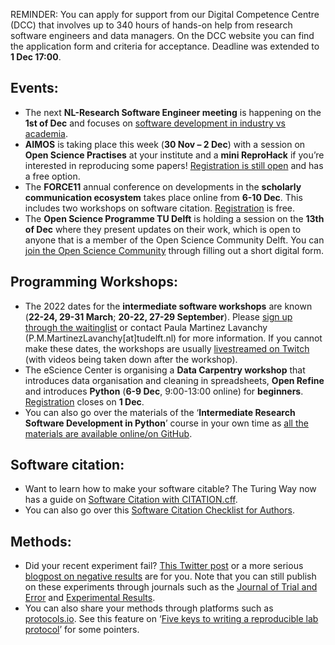 
REMINDER: 
You can apply for support from our Digital Competence Centre (DCC) that involves up to 340 hours of hands-on help from research software engineers and data managers. 
On the DCC website you can find the application form and criteria for acceptance. 
Deadline was extended to **1 Dec 17:00**.


## Events:
* The next **NL-Research Software Engineer meeting** is happening on the **1st of Dec** and focuses on [software development in industry vs academia](https://www.eventbrite.co.uk/e/nl-rse-meetup-dec-1-2021-software-development-in-industry-vs-academia-tickets-195099246097). 
* **AIMOS** is taking place this week (**30 Nov – 2 Dec**) with a session on **Open Science Practises** at your institute and a **mini ReproHack** if you’re interested in reproducing some papers! [Registration is still open](https://www.aimosconference.com/register.html) and has a free option. 
* The **FORCE11** annual conference on developments in the **scholarly communication ecosystem** takes place online from **6-10 Dec**. 
This includes two workshops on software citation. 
[Registration](https://www.eventbrite.com/e/force2021-tickets-94730321943) is free.
* The **Open Science Programme TU Delft** is holding a session on the **13th of Dec** where they present updates on their work, which is open to anyone that is a member of the Open Science Community Delft. 
You can [join the Open Science Community](https://osc-delft.github.io/join) through filling out a short digital form. 

## Programming Workshops:
* The 2022 dates for the **intermediate software workshops** are known (**22-24, 29-31 March**; **20-22, 27-29 September**). 
Please [sign up through the waitinglist](https://c.spotler.com/ct/m7/k1/b84Ar-ips1OhrZMd-JQS0tRRLJTB6SkaCKj2sqSkXzOsBjZ2K_byUpwohTfj9v7Y/BtnNfGfZjeEVZfL) or contact Paula Martinez Lavanchy (P.M.MartinezLavanchy[at]tudelft.nl) for more information. 
If you cannot make these dates, the workshops are usually [livestreamed on Twitch](https://www.twitch.tv/coderefinery) (with videos being taken down after the workshop).
*	The eScience Center is organising a **Data Carpentry workshop** that introduces data organisation and cleaning in spreadsheets, **Open Refine** and introduces **Python** (**6-9 Dec**, 9:00-13:00 online) for **beginners**. 
[Registration](https://www.eventbrite.com/e/data-carpentry-with-python-tickets-211744853557) closes on **1 Dec**.
* You can also go over the materials of the ‘**Intermediate Research Software Development in Python**’ course in your own time as [all the materials are available online/on GitHub](https://carpentries-incubator.github.io/python-intermediate-development/).

## Software citation:
* Want to learn how to make your software citable? 
The Turing Way now has a guide on [Software Citation with CITATION.cff](https://the-turing-way.netlify.app/communication/citable/citable-cff.html). 
* You can also go over this [Software Citation Checklist for Authors](https://doi.org/10.5281/zenodo.3479199).

## Methods:
* Did your recent experiment fail? 
[This Twitter post](https://twitter.com/IamKhanPhD/status/1450815000222838784) or a more serious [blogpost on negative results](https://medium.com/psychphdpathway/emptying-psychologys-file-drawer-6909cf6b7eb) are for you. 
Note that you can still publish on these experiments through journals such as the [Journal of Trial and Error](https://www.jtrialerror.com/) and [Experimental Results](https://www.cambridge.org/core/journals/experimental-results).
* You can also share your methods through platforms such as [protocols.io](https://www.protocols.io/). 
See this feature on ‘[Five keys to writing a reproducible lab protocol](https://www.nature.com/articles/d41586-021-02428-3)’ for some pointers. 
